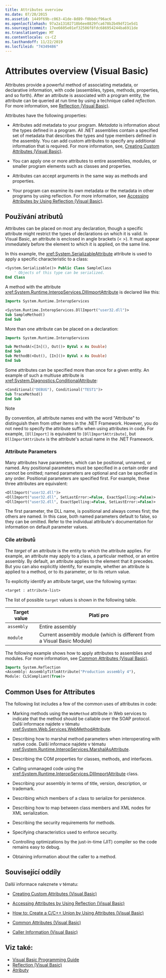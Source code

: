 ```yaml
---
title: Attributes overview
ms.date: 07/20/2015
ms.assetid: 1449f69b-c063-41de-8d89-f0bbdcf96ac6
ms.openlocfilehash: 97a2a13102718b6ee8829fca678b2b49df21e5d1
ms.sourcegitcommit: 17ee6605e01ef32506f8fdc686954244ba6911de
ms.translationtype: MT
ms.contentlocale: cs-CZ
ms.lasthandoff: 11/22/2019
ms.locfileid: "74349486"
---
```

# <a name="attributes-overview-visual-basic"></a>Attributes overview (Visual Basic)

Attributes provide a powerful method of associating metadata, or declarative information, with code (assemblies, types, methods, properties, and so forth). After an attribute is associated with a program entity, the attribute can be queried at run time by using a technique called *reflection*. For more information, see [Reflection (Visual Basic)](../../../../visual-basic/programming-guide/concepts/reflection.md).

Attributes have the following properties:

- Attributes add metadata to your program. *Metadata* is information about the types defined in a program. All .NET assemblies contain a specified set of metadata that describes the types and type members defined in the assembly. You can add custom attributes to specify any additional information that is required. For more information, see, [Creating Custom Attributes (Visual Basic)](../../../../visual-basic/programming-guide/concepts/attributes/creating-custom-attributes.md).

- You can apply one or more attributes to entire assemblies, modules, or smaller program elements such as classes and properties.

- Attributes can accept arguments in the same way as methods and properties.

- Your program can examine its own metadata or the metadata in other programs by using reflection. For more information, see [Accessing Attributes by Using Reflection (Visual Basic)](../../../../visual-basic/programming-guide/concepts/attributes/accessing-attributes-by-using-reflection.md).

## <a name="using-attributes"></a>Používání atributů

Attributes can be placed on most any declaration, though a specific attribute might restrict the types of declarations on which it is valid. In Visual Basic, an attribute is enclosed in angle brackets (\< >). It must appear immediately before the element to which it is applied, on the same line.

In this example, the <xref:System.SerializableAttribute> attribute is used to apply a specific characteristic to a class:

```vb
<System.Serializable()> Public Class SampleClass
    ' Objects of this type can be serialized.
End Class
```

 A method with the attribute <xref:System.Runtime.InteropServices.DllImportAttribute> is declared like this:

```vb
Imports System.Runtime.InteropServices
```

```vb
<System.Runtime.InteropServices.DllImport("user32.dll")>
Sub SampleMethod()
End Sub
```

More than one attribute can be placed on a declaration:

```vb
Imports System.Runtime.InteropServices
```

```vb
Sub MethodA(<[In](), Out()> ByVal x As Double)
End Sub
Sub MethodB(<Out(), [In]()> ByVal x As Double)
End Sub
```

Some attributes can be specified more than once for a given entity. An example of such a multiuse attribute is <xref:System.Diagnostics.ConditionalAttribute>:

```vb
<Conditional("DEBUG"), Conditional("TEST1")>
Sub TraceMethod()
End Sub
```

> [!NOTE]
> By convention, all attribute names end with the word "Attribute" to distinguish them from other items in the .NET Framework. However, you do not need to specify the attribute suffix when using attributes in code. For example, `[DllImport]` is equivalent to `[DllImportAttribute]`, but `DllImportAttribute` is the attribute's actual name in the .NET Framework.

### <a name="attribute-parameters"></a>Attribute Parameters

Many attributes have parameters, which can be positional, unnamed, or named. Any positional parameters must be specified in a certain order and cannot be omitted; named parameters are optional and can be specified in any order. Positional parameters are specified first. For example, these three attributes are equivalent:

```vb
<DllImport("user32.dll")>
<DllImport("user32.dll", SetLastError:=False, ExactSpelling:=False)>
<DllImport("user32.dll", ExactSpelling:=False, SetLastError:=False)>
```

The first parameter, the DLL name, is positional and always comes first; the others are named. In this case, both named parameters default to false, so they can be omitted. Refer to the individual attribute's documentation for information on default parameter values.

### <a name="attribute-targets"></a>Cíle atributů

The *target* of an attribute is the entity to which the attribute applies. For example, an attribute may apply to a class, a particular method, or an entire assembly. By default, an attribute applies to the element that it precedes. But you can also explicitly identify, for example, whether an attribute is applied to a method, or to its parameter, or to its return value.

To explicitly identify an attribute target, use the following syntax:

```vb
<target : attribute-list>
```

The list of possible `target` values is shown in the following table.

|Target value|Platí pro|
|------------------|----------------|
|`assembly`|Entire assembly|
|`module`|Current assembly module (which is different from a Visual Basic Module)|

 The following example shows how to apply attributes to assemblies and modules. For more information, see [Common Attributes (Visual Basic)](../../../../visual-basic/programming-guide/concepts/attributes/common-attributes.md).

```vb
Imports System.Reflection
<Assembly: AssemblyTitleAttribute("Production assembly 4"),
Module: CLSCompliant(True)>
```

## <a name="common-uses-for-attributes"></a>Common Uses for Attributes

The following list includes a few of the common uses of attributes in code:

- Marking methods using the `WebMethod` attribute in Web services to indicate that the method should be callable over the SOAP protocol. Další informace najdete v tématu <xref:System.Web.Services.WebMethodAttribute>.

- Describing how to marshal method parameters when interoperating with native code. Další informace najdete v tématu <xref:System.Runtime.InteropServices.MarshalAsAttribute>.

- Describing the COM properties for classes, methods, and interfaces.

- Calling unmanaged code using the <xref:System.Runtime.InteropServices.DllImportAttribute> class.

- Describing your assembly in terms of title, version, description, or trademark.

- Describing which members of a class to serialize for persistence.

- Describing how to map between class members and XML nodes for XML serialization.

- Describing the security requirements for methods.

- Specifying characteristics used to enforce security.

- Controlling optimizations by the just-in-time (JIT) compiler so the code remains easy to debug.

- Obtaining information about the caller to a method.

## <a name="related-sections"></a>Související oddíly

Další informace naleznete v tématu:

- [Creating Custom Attributes (Visual Basic)](../../../../visual-basic/programming-guide/concepts/attributes/creating-custom-attributes.md)

- [Accessing Attributes by Using Reflection (Visual Basic)](../../../../visual-basic/programming-guide/concepts/attributes/accessing-attributes-by-using-reflection.md)

- [How to: Create a C/C++ Union by Using Attributes (Visual Basic)](../../../../visual-basic/programming-guide/concepts/attributes/how-to-create-a-c-cpp-union-by-using-attributes.md)

- [Common Attributes (Visual Basic)](../../../../visual-basic/programming-guide/concepts/attributes/common-attributes.md)

- [Caller Information (Visual Basic)](../../../../visual-basic/programming-guide/concepts/caller-information.md)

## <a name="see-also"></a>Viz také:

- [Visual Basic Programming Guide](../../../../visual-basic/programming-guide/index.md)
- [Reflection (Visual Basic)](../../../../visual-basic/programming-guide/concepts/reflection.md)
- [Atributy](../../../../standard/attributes/index.md)
